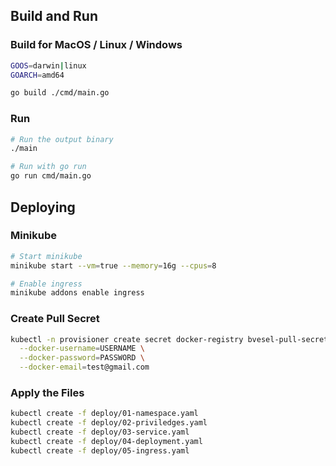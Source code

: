## Build and Run

### Build for MacOS / Linux / Windows
```bash
GOOS=darwin|linux
GOARCH=amd64

go build ./cmd/main.go
```

### Run
```bash
# Run the output binary
./main

# Run with go run
go run cmd/main.go
```

## Deploying

### Minikube
```bash
# Start minikube
minikube start --vm=true --memory=16g --cpus=8

# Enable ingress
minikube addons enable ingress
```

### Create Pull Secret

```bash
kubectl -n provisioner create secret docker-registry bvesel-pull-secret \
  --docker-username=USERNAME \
  --docker-password=PASSWORD \
  --docker-email=test@gmail.com
```

### Apply the Files
```bash
kubectl create -f deploy/01-namespace.yaml
kubectl create -f deploy/02-priviledges.yaml
kubectl create -f deploy/03-service.yaml
kubectl create -f deploy/04-deployment.yaml
kubectl create -f deploy/05-ingress.yaml
```
 